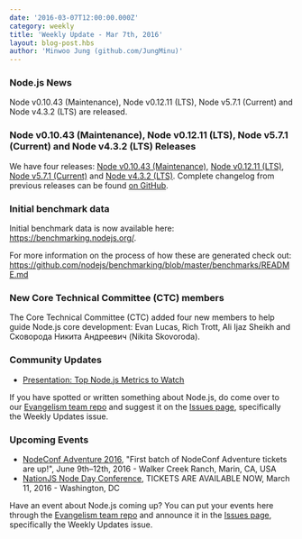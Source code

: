 ```yaml
---
date: '2016-03-07T12:00:00.000Z'
category: weekly
title: 'Weekly Update - Mar 7th, 2016'
layout: blog-post.hbs
author: 'Minwoo Jung (github.com/JungMinu)'
---
```


### Node.js News

Node v0.10.43 (Maintenance), Node v0.12.11 (LTS), Node v5.7.1 (Current) and Node v4.3.2 (LTS) are released.

### Node v0.10.43 (Maintenance), Node v0.12.11 (LTS), Node v5.7.1 (Current) and Node v4.3.2 (LTS) Releases

We have four releases: [Node v0.10.43 (Maintenance)](https://nodejs.org/en/blog/release/v0.10.43/), [Node v0.12.11 (LTS)](https://nodejs.org/en/blog/release/v0.12.11/), [Node v5.7.1 (Current)](https://nodejs.org/en/blog/release/v5.7.1/) and [Node v4.3.2 (LTS)](https://nodejs.org/en/blog/release/v4.3.2/). Complete changelog from previous releases can be found [on GitHub](https://github.com/nodejs/node/blob/main/CHANGELOG.md).

### Initial benchmark data

Initial benchmark data is now available here: https://benchmarking.nodejs.org/.

For more information on the process of how these are generated check out: https://github.com/nodejs/benchmarking/blob/master/benchmarks/README.md

### New Core Technical Committee (CTC) members

The Core Technical Committee (CTC) added four new members to help guide Node.js core development: Evan Lucas, Rich Trott, Ali Ijaz Sheikh and Сковорода Никита Андреевич (Nikita Skovoroda).

### Community Updates

- [Presentation: Top Node.js Metrics to Watch](http://blog.sematext.com/2016/02/26/top-node-js-metrics-to-watch/)

If you have spotted or written something about Node.js, do come over to our [Evangelism team repo](https://github.com/nodejs/evangelism) and suggest it on the [Issues page](https://github.com/nodejs/evangelism/issues), specifically the Weekly Updates issue.

### Upcoming Events

- [NodeConf Adventure 2016](https://ti.to/nodeconf/adventure-2016), "First batch of NodeConf Adventure tickets are up!", June 9th–12th, 2016 - Walker Creek Ranch, Marin, CA, USA
- [NationJS Node Day Conference](http://nationjs.com/), TICKETS ARE AVAILABLE NOW, March 11, 2016 - Washington, DC

Have an event about Node.js coming up? You can put your events here through the [Evangelism team repo](https://github.com/nodejs/evangelism) and announce it in the [Issues page](https://github.com/nodejs/evangelism/issues), specifically the Weekly Updates issue.
